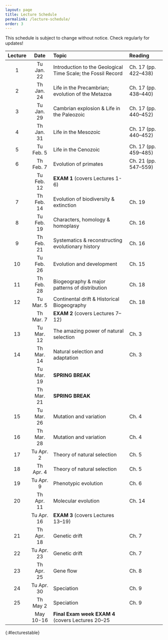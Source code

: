 ```yaml
---
layout: page
title: Lecture Schedule
permalink: /lecture-schedule/
order: 3
---
```

This schedule is subject to change without notice. Check regularly for updates!

Lecture |  Date      | Topic                                                             |  Reading
:-----: | :--------: | :---------------------------------------------------------------- |  :-----------------
   1    | Tu Jan. 22 | Introduction to the Geological Time Scale; the Fossil Record      |  Ch. 17 (pp. 422–438)
   2    | Th Jan. 24 | Life in the Precambrian; evolution of the Metazoa                 |  Ch. 17 (pp. 438–440)
   3    | Tu Jan. 29 | Cambrian explosion & Life in the Paleozoic                        |  Ch. 17 (pp. 440–452)
   4    | Th Jan. 31 | Life in the Mesozoic                                              |  Ch. 17 (pp. 440–452)
   5    | Tu Feb.  5 | Life in the Cenozoic                                              |  Ch. 17 (pp. 459–485)
   6    | Th Feb.  7 | Evolution of primates                                             |  Ch. 21 (pp. 547–559)
        | Tu Feb. 12 | **EXAM 1** (covers Lectures 1-6)                                  |
   7    | Th Feb. 14 | Evolution of biodiversity & extinction                            |  Ch. 19
   8    | Tu Feb. 19 | Characters, homology & homoplasy                                  |  Ch. 16
   9    | Th Feb. 21 | Systematics & reconstructing evolutionary history                 |  Ch. 16
  10    | Tu Feb. 26 | Evolution and development                                         |  Ch. 15
  11    | Th Feb. 28 | Biogeography & major patterns of distribution                     |  Ch. 18
  12    | Tu Mar.  5 | Continental drift & Historical Biogeography                       | Ch. 18
        | Th Mar.  7 | **EXAM 2** (covers Lectures 7–12)                                 |
  13    | Tu Mar. 12 | The amazing power of natural selection                            |  Ch. 3
  14    | Th Mar. 14 | Natural selection and adaptation                                  |  Ch. 3
        | Tu Mar. 19 | **SPRING BREAK**                                                  |
        | Th Mar. 21 | **SPRING BREAK**                                                  |
  15    | Tu Mar. 26 | Mutation and variation                                            |  Ch. 4
  16    | Th Mar. 28 | Mutation and variation                                            |  Ch. 4
  17    | Tu Apr.  2 | Theory of natural selection                                       |  Ch. 5
  18    | Th Apr.  4 | Theory of natural selection                                       |  Ch. 5
  19    | Tu Apr.  9 | Phenotypic evolution                                              |  Ch. 6
  20    | Th Apr. 11 | Molecular evolution                                               |  Ch. 14
        | Tu Apr. 16 | **EXAM 3**  (covers Lectures 13–19)                               |
  21    | Th Apr. 18 | Genetic drift                                                     |  Ch. 7
  22    | Tu Apr. 23 | Genetic drift                                                     |  Ch. 7
  23    | Th Apr. 25 | Gene flow                                                         |  Ch. 8
  24    | Tu Apr. 30 | Speciation                                                        |  Ch. 9
  25    | Th May   2 | Speciation                                                        |  Ch. 9
        | May 10-16  | **Final Exam week EXAM 4** (covers Lectures 20–25                 |
{:#lecturestable}
